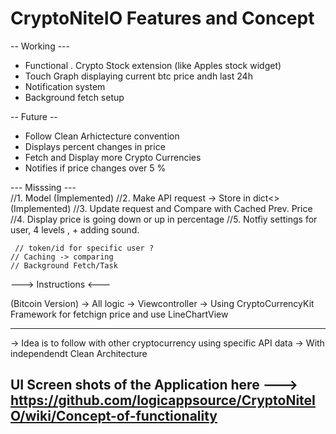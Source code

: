 # CryptoNiteIO Features and Concept 

-- Working --- 
- Functional . Crypto Stock extension (like Apples stock widget)
- Touch  Graph displaying current btc price andh last 24h 
- Notification system
- Background fetch setup


-- Future -- 
- Follow Clean Arhictecture convention 
- Displays percent changes in price
- Fetch and Display more Crypto Currencies 
- Notifies if price changes over 5 % 


--- Misssing ---    
    //1. Model (Implemented)
    //2. Make API request -> Store in dict<> (Implemented) 
    //3. Update request and Compare with Cached Prev. Price 
    //4. Display price is going down or up in percentage
    //5. Notfiy settings for user, 4 levels , + adding sound. 
    
     // token/id for specific user ?
    // Caching -> comparing
    // Background Fetch/Task
    
   
 ---> Instructions <---  
  
 (Bitcoin Version) 
  -> All logic -> Viewcontroller 
  -> Using CryptoCurrencyKit Framework for fetchign price and use LineChartView 
  
 -----------------------------------------------------------------------------
  -> Idea is to follow with other cryptocurrency using specific API data 
  -> With independendt Clean Architecture
  
UI Screen shots of the Application here ---> https://github.com/logicappsource/CryptoNiteIO/wiki/Concept-of-functionality
   -----------------------------------------------------------------------------
